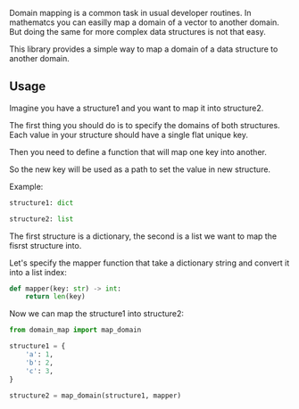 Domain mapping is a common task in usual developer routines.
In mathematcs you can easilly map a domain of a vector to another domain.
But doing the same for more complex data structures is not that easy.

This library provides a simple way to map a domain of a data structure to another domain.


## Usage
Imagine you have a structure1 and you want to map it into structure2.

The first thing you should do is to specify the domains of both structures.
Each value in your structure should have a single flat unique key.

Then you need to define a function that will map one key into another.

So the new key will be used as a path to set the value in new structure.

Example:
```python
structure1: dict

structure2: list
```

The first structure is a dictionary, the second is a list we want to map the fisrst structure into.

Let's specify the mapper function that take a dictionary string and convert it into a list index:
```python
def mapper(key: str) -> int:
    return len(key)
```

Now we can map the structure1 into structure2:
```python
from domain_map import map_domain

structure1 = {
    'a': 1,
    'b': 2,
    'c': 3,
}

structure2 = map_domain(structure1, mapper)
```